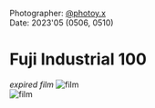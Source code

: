 Photographer: [@photoy.x](http://www.instagram.com/photoy.x>)  
Date: 2023'05 (0506, 0510)


# Fuji Industrial 100 
_expired film_
![film](fuji_industrial100_expired_1.png "fuji_industrial100_expired")  
![film](fuji_industrial100_expired_2.png "fuji_industrial100_expired")  